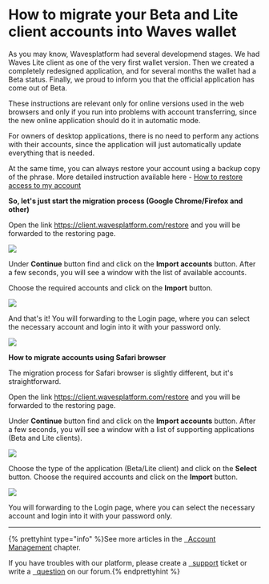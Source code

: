 # How to migrate your Beta and Lite client accounts into Waves wallet

As you may know, Wavesplatform had several developmend stages. We had Waves Lite client as one of the very first wallet version. Then we created a completely redesigned application, and for several months the wallet had a Beta status. Finally, we proud to inform you that the official application has come out of Beta.

These instructions are relevant only for online versions used in the web browsers and only if you run into problems with account transferring, since the new online application should do it in automatic mode.

For owners of desktop applications, there is no need to perform any actions with their accounts, since the application will just automatically update everything that is needed.

At the same time, you can always restore your account using a backup copy of the phrase. More detailed instruction available here - [How to restore access to my account](waves-client/account-management/restore-an-account.md)

**So, let's just start the migration process (Google Chrome/Firefox and other)**

Open the link https://client.wavesplatform.com/restore and you will be forwarded to the restoring page.

![](/_assets/account_migration_01.png)

Under **Continue** button find and click on the **Import accounts** button. After a few seconds, you will see a window with the list of available accounts.

Choose the required accounts and click on the **Import** button.

![](/_assets/account_migration_02.png)

And that's it! You will forwarding to the Login page, where you can select the necessary account and login into it with your password only.

![](/_assets/account_migration_03.png)

**How to migrate accounts using Safari browser**

The migration process for Safari browser is slightly different, but it's straightforward.

Open the link https://client.wavesplatform.com/restore and you will be forwarded to the restoring page.

Under **Continue** button find and click on the **Import accounts** button. After a few seconds, you will see a window with a list of supporting applications (Beta and Lite clients).

![](/_assets/account_migration_04.png)

Choose the type of the application (Beta/Lite client) and click on the **Select** button. Choose the required accounts and click on the **Import** button.

![](/_assets/account_migration_05.png)

You will forwarding to the Login page, where you can select the necessary account and login into it with your password only.

___

{% prettyhint type="info" %}See more articles in the <a href="/waves-client/account-management.md"> &nbsp; Account Management</a> chapter.

If you have troubles with our platform, please create a <a href="https://support.wavesplatform.com/"> &nbsp; support</a> ticket or write a <a href="https://forum.wavesplatform.com/"> &nbsp; question</a> on our forum.{% endprettyhint %}
